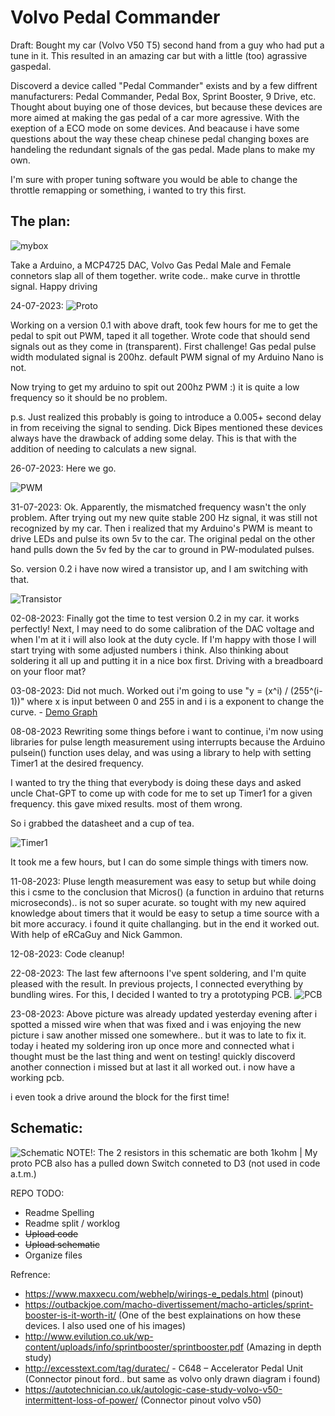 # Volvo Pedal Commander

Draft: Bought my car (Volvo V50 T5) second hand from a guy who had put a tune in it. This resulted in an amazing car but with a little (too) agrassive gaspedal.

Discoverd a device called "Pedal Commander" exists and by a few diffrent manufacturers: Pedal Commander, Pedal Box, Sprint Booster, 9 Drive, etc.
Thought about buying one of those devices, but because these devices are more aimed at making the gas pedal of a car more agressive. 
With the exeption of a ECO mode on some devices. 
And beacause i have some questions about the way these cheap chinese pedal changing boxes are handeling the redundant signals of the gas pedal.
Made plans to make my own.

I'm sure with proper tuning software you would be able to change the throttle remapping or something, i wanted to try this first.

## The plan:
![mybox](https://github.com/michiel249/VolvoPedalCommander/blob/67492089d34f845acd16f4b26fc52be74202fe39/mybox.png)

Take a Arduino, a MCP4725 DAC, Volvo Gas Pedal Male and Female connetors slap all of them together.
write code..
make curve in throttle signal. Happy driving

24-07-2023:
![Proto](https://github.com/michiel249/VolvoPedalCommander/blob/67492089d34f845acd16f4b26fc52be74202fe39/Proto01.png)

Working on a version 0.1 with above draft, took few hours for me to get the pedal to spit out PWM, taped it all together. 
Wrote code that should send signals out as they come in (transparent). First challenge!
Gas pedal pulse width modulated signal is 200hz. default PWM signal of my Arduino Nano is not.

Now trying to get my arduino to spit out 200hz PWM :) it is quite a low frequency so it should be no problem.

p.s. Just realized this probably is going to introduce a 0.005+ second delay in from receiving the signal to sending. Dick Bipes mentioned these devices always have the drawback of adding some delay. This is that with the addition of needing to calculats a new signal.

26-07-2023:
Here we go.

![PWM](https://github.com/michiel249/VolvoPedalCommander/blob/516eb263dda29482b0929efddea80dc824a9bf5c/200hz%20PWM.png)

31-07-2023:
Ok. Apparently, the mismatched frequency wasn't the only problem. After trying out my new quite stable 200 Hz signal, it was still not recognized by my car. Then i realized that my Arduino's PWM is meant to drive LEDs and pulse its own 5v to the car. The original pedal on the other hand pulls down the 5v fed by the car to ground in PW-modulated pulses.

So. version 0.2 i have now wired a transistor up, and I am switching with that.

![Transistor](https://github.com/michiel249/VolvoPedalCommander/blob/81d274e0f2aa045599eaae22ea198099ce82ddd0/transistor_switch.png)

02-08-2023:
Finally got the time to test version 0.2 in my car. it works perfectly! Next, I may need to do some calibration of the DAC voltage and when I'm at it i will also look at the duty cycle. If I'm happy with those I will start trying with some adjusted numbers i think. Also thinking about soldering it all up and putting it in a nice box first. Driving with a breadboard on your floor mat?

03-08-2023: Did not much. Worked out i'm going to use "y = (x^i) / (255^(i-1))" where x is input between 0 and 255 in and i is a exponent to change the curve. - [Demo Graph](https://www.desmos.com/calculator/wxqdl0oarm)

08-08-2023
Rewriting some things before i want to continue, i'm now using libraries for pulse length measurement using interrupts because the Arduino pulsein() function uses delay, and was using a library to help with setting Timer1 at the desired frequency.

I wanted to try the thing that everybody is doing these days and asked uncle Chat-GPT to come up with code for me to set up Timer1 for a given frequency. this gave mixed results. most of them wrong.

So i grabbed the datasheet and a cup of tea.

![Timer1](https://github.com/michiel249/VolvoPedalCommander/blob/fe66807f47272755e7b34eecd37c89276b0a8e4d/Timer1.png)

It took me a few hours, but I can do some simple things with timers now. 

11-08-2023:
Pluse length measurement was easy to setup but while doing this i csme to the conclusion that Micros() (a function in arduino that returns microseconds).. is not so super acurate. so tought with my new aquired knowledge about timers that it would be easy to setup a time source with a bit more accuracy. i found it quite challanging. but in the end it worked out. 
With help of eRCaGuy and Nick Gammon.

12-08-2023:
Code cleanup!

22-08-2023:
The last few afternoons I've spent soldering, and I'm quite pleased with the result. In previous projects, I connected everything by bundling wires. For this, I decided I wanted to try a prototyping PCB.
![PCB](https://github.com/michiel249/VolvoPedalCommander/blob/9f8943062a51efd226aa017b8f3bc35080b2ab93/PCB1.png)

23-08-2023:
Above picture was already updated yesterday evening after i spotted a missed wire when that was fixed and i was enjoying the new picture i saw another missed one somewhere.. but it was to late to fix it. today i heated my soldering iron up once more and connected what i thought must be the last thing and went on testing! quickly discoverd another connection i missed but at last it all worked out. i now have a working pcb.

i even took a drive around the block for the first time!


## Schematic:
![Schematic](https://github.com/michiel249/VolvoPedalCommander/blob/61bcd3356c9bc5942a8e3b6c8b27a815e094d3e8/VolvoPedalCommander_Schema.png)
NOTE!: The 2 resistors in this schematic are both 1kohm | My proto PCB also has a pulled down Switch conneted to D3 (not used in code a.t.m.)

REPO TODO:
- Readme Spelling
- Readme split / worklog
- ~~Upload code~~
- ~~Upload schematic~~
- Organize files


Refrence:
* https://www.maxxecu.com/webhelp/wirings-e_pedals.html (pinout)
* https://outbackjoe.com/macho-divertissement/macho-articles/sprint-booster-is-it-worth-it/ (One of the best explainations on how these devices. I also used one of his images)
* http://www.evilution.co.uk/wp-content/uploads/info/sprintbooster/sprintbooster.pdf (Amazing in depth study)
* http://excesstext.com/tag/duratec/ - C648 – Accelerator Pedal Unit (Connector pinout ford.. but same as volvo only drawn diagram i found)
* https://autotechnician.co.uk/autologic-case-study-volvo-v50-intermittent-loss-of-power/ (Connector pinout volvo v50)
